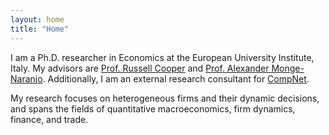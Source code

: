 ```yaml
---
layout: home
title: "Home"
---
```

I am a Ph.D. researcher in Economics at the European University Institute, Italy. My advisors are [Prof. Russell Cooper](https://www.eui.eu/people?id=russell-cooper) and [Prof. Alexander Monge-Naranjo](https://www.atlantafed.org/research/economists/alexander-monge-naranjo). Additionally, I am an external research consultant for [CompNet](https://www.comp-net.org).

My research focuses on heterogeneous firms and their dynamic decisions, and spans the fields of quantitative macroeconomics, firm dynamics, finance, and trade.
